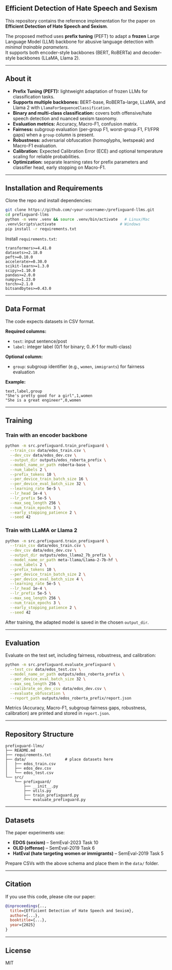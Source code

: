 
## Efficient Detection of Hate Speech and Sexism

This repository contains the reference implementation for the paper on **Efficient Detection of Hate Speech and Sexism**.  

The proposed method uses **prefix tuning** (PEFT) to adapt a **frozen** Large Language Model (LLM) backbone for abusive language detection with *minimal trainable parameters*.  
It supports both encoder-style backbones (BERT, RoBERTa) and decoder-style backbones (LLaMA, Llama 2).

---

## About it
- **Prefix Tuning (PEFT):** lightweight adaptation of frozen LLMs for classification tasks.  
- **Supports multiple backbones:** BERT-base, RoBERTa-large, LLaMA, and Llama 2 with `LlamaForSequenceClassification`.  
- **Binary and multi-class classification:** covers both offensive/hate speech detection and nuanced sexism taxonomy.  
- **Evaluation metrics:** Accuracy, Macro-F1, confusion matrix.  
- **Fairness:** subgroup evaluation (per-group F1, worst-group F1, F1/FPR gaps) when a `group` column is present.  
- **Robustness:** adversarial obfuscation (homoglyphs, leetspeak) and Macro-F1 evaluation.  
- **Calibration:** Expected Calibration Error (ECE) and optional temperature scaling for reliable probabilities.  
- **Optimization:** separate learning rates for prefix parameters and classifier head, early stopping on Macro-F1.  

---

## Installation and Requirements
Clone the repo and install dependencies:

```bash
git clone https://github.com/<your-username>/prefixguard-llms.git
cd prefixguard-llms
python -m venv .venv && source .venv/bin/activate   # Linux/Mac
.venv\Scripts\activate                            # Windows
pip install -r requirements.txt
````

Install `requirements.txt`:

```
transformers>=4.41.0
datasets>=2.18.0
peft>=0.10.0
accelerate>=0.30.0
scikit-learn>=1.3.0
scipy>=1.10.0
pandas>=2.0.0
numpy>=1.23.0
torch>=2.1.0
bitsandbytes>=0.43.0
```

---

## Data Format

The code expects datasets in CSV format.

**Required columns:**

* `text`: input sentence/post
* `label`: integer label (0/1 for binary; 0..K-1 for multi-class)

**Optional column:**

* `group`: subgroup identifier (e.g., `women`, `immigrants`) for fairness evaluation

**Example:**

```csv
text,label,group
"She's pretty good for a girl",1,women
"She is a great engineer",0,women
```

---

## Training

### Train with an encoder backbone

```bash
python -m src.prefixguard.train_prefixguard \
  --train_csv data/edos_train.csv \
  --dev_csv data/edos_dev.csv \
  --output_dir outputs/edos_roberta_prefix \
  --model_name_or_path roberta-base \
  --num_labels 2 \
  --prefix_tokens 10 \
  --per_device_train_batch_size 16 \
  --per_device_eval_batch_size 32 \
  --learning_rate 5e-5 \
  --lr_head 1e-4 \
  --lr_prefix 5e-5 \
  --max_seq_length 256 \
  --num_train_epochs 3 \
  --early_stopping_patience 2 \
  --seed 42
```

### Train with LLaMA or Llama 2

```bash
python -m src.prefixguard.train_prefixguard \
  --train_csv data/edos_train.csv \
  --dev_csv data/edos_dev.csv \
  --output_dir outputs/edos_llama2_7b_prefix \
  --model_name_or_path meta-llama/Llama-2-7b-hf \
  --num_labels 2 \
  --prefix_tokens 10 \
  --per_device_train_batch_size 2 \
  --per_device_eval_batch_size 4 \
  --learning_rate 5e-5 \
  --lr_head 1e-4 \
  --lr_prefix 5e-5 \
  --max_seq_length 256 \
  --num_train_epochs 3 \
  --early_stopping_patience 2 \
  --seed 42
```

After training, the adapted model is saved in the chosen `output_dir`.

---

## Evaluation

Evaluate on the test set, including fairness, robustness, and calibration:

```bash
python -m src.prefixguard.evaluate_prefixguard \
  --test_csv data/edos_test.csv \
  --model_name_or_path outputs/edos_roberta_prefix \
  --per_device_eval_batch_size 32 \
  --max_seq_length 256 \
  --calibrate_on_dev_csv data/edos_dev.csv \
  --evaluate_obfuscation \
  --report_path outputs/edos_roberta_prefix/report.json
```

Metrics (Accuracy, Macro-F1, subgroup fairness gaps, robustness, calibration) are printed and stored in `report.json`.

---

## Repository Structure

```
prefixguard-llms/
├── README.md
├── requirements.txt
├── data/                 # place datasets here
│   ├── edos_train.csv
│   ├── edos_dev.csv
│   └── edos_test.csv
└── src/
    └── prefixguard/
        ├── __init__.py
        ├── utils.py
        ├── train_prefixguard.py
        └── evaluate_prefixguard.py
```

---

## Datasets

The paper experiments use:

* **EDOS (sexism)** – SemEval-2023 Task 10
* **OLID (offense)** – SemEval-2019 Task 6
* **HatEval (hate targeting women or immigrants)** – SemEval-2019 Task 5

Prepare CSVs with the above schema and place them in the `data/` folder.

---

## Citation

If you use this code, please cite our paper:

```bibtex
@inproceedings{..,
  title={Efficient Detection of Hate Speech and Sexism},
  author={...},
  booktitle={...},
  year={2025}
}
```

---

## License

MIT

```
```
